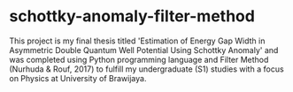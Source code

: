 # schottky-anomaly-filter-method
This project is my final thesis titled 'Estimation of Energy Gap Width in Asymmetric Double Quantum Well Potential Using Schottky Anomaly' and was completed using Python programming language and Filter Method (Nurhuda &amp; Rouf, 2017) to fulfill my undergraduate (S1) studies with a focus on Physics at University of Brawijaya.
